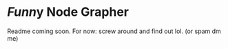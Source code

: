 # *Funn*y Node Grapher

Readme coming soon.
For now: screw around and find out lol.
(or spam dm me)
